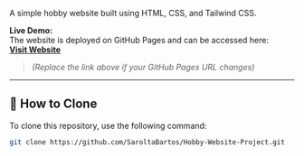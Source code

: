 A simple hobby website built using HTML, CSS, and Tailwind CSS.

**Live Demo:**  
The website is deployed on GitHub Pages and can be accessed here:  
[**Visit Website**](https://saroltabartos.github.io/Hobby-Website-Project/index.html)  
> _(Replace the link above if your GitHub Pages URL changes)_

---

## 🔧 How to Clone

To clone this repository, use the following command:

```bash
git clone https://github.com/SaroltaBartos/Hobby-Website-Project.git
